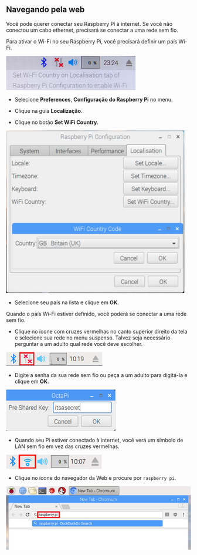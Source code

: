 ## Navegando pela web

Você pode querer conectar seu Raspberry Pi à internet. Se você não conectou um cabo ethernet, precisará se conectar a uma rede sem fio.

Para ativar o Wi-Fi no seu Raspberry Pi, você precisará definir um país Wi-Fi.

![defina o país do wifi](images/pi-set-wifi-country.png)

+ Selecione **Preferences**, **Configuração do Raspberry Pi** no menu.

+ Clique na guia **Localização**.

+ Clique no botão **Set WiFi Country**.

![selecione o país do wifi](images/pi-select-wifi-country.png)

+ Selecione seu país na lista e clique em **OK**.

Quando o país Wi-Fi estiver definido, você poderá se conectar a uma rede sem fio.

+ Clique no ícone com cruzes vermelhas no canto superior direito da tela e selecione sua rede no menu suspenso. Talvez seja necessário perguntar a um adulto qual rede você deve escolher.

![Sem wi-fi](images/no-wifi.png)

+ Digite a senha da sua rede sem fio ou peça a um adulto para digitá-la e clique em **OK**.

![Digite a senha](images/type-password.png)

+ Quando seu Pi estiver conectado à internet, você verá um símbolo de LAN sem fio em vez das cruzes vermelhas.

![captura de tela](images/pi-wifi.png)

+ Clique no ícone do navegador da Web e procure por `raspberry pi`.

![captura de tela](images/pi-browser.png)
